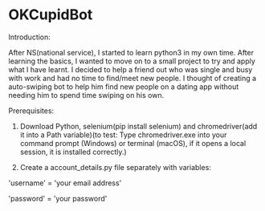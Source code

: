 # OKCupidBot
Introduction:

After NS(national service), I started to learn python3 in my own time. After learning the basics, I wanted to move on to a small project to try and apply what I have learnt. I decided to help a friend out who was single and busy with work and had no time to find/meet new people. I thought of creating a auto-swiping bot to help him find new people on a dating app without needing him to spend time swiping on his own.


Prerequisites:
1) Download Python, selenium(pip install selenium) and chromedriver(add it into a Path variable)(to test: Type chromedriver.exe into your command prompt (Windows) or terminal (macOS), if it opens a local session, it is installed correctly.)

2) Create a account_details.py file separately with variables:

'username' = 'your email address'

'password' = 'your password'
